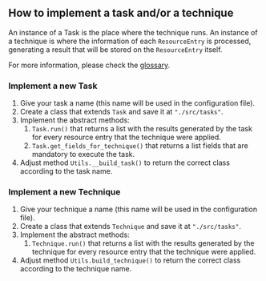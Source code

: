 ## How to implement a task and/or a technique

An instance of a Task is the place where the technique runs. An instance of a technique is where the information of 
each `ResourceEntry` is processed, generating a result that will be stored on the `ResourceEntry` itself.  

For more information, please check the [glossary](./glossary.md).

### Implement a new Task

1. Give your task a name (this name will be used in the configuration file).
2. Create a class that extends `Task` and save it at `"./src/tasks"`.
3. Implement the abstract methods: 
    1. `Task.run()` that returns a list with the results generated by the task for every resource entry that the 
       technique were applied.
    2. `Task.get_fields_for_technique()` that returns a list fields that are mandatory to execute the task.
4. Adjust method `Utils.__build_task()` to return the correct class according to the task name.    

### Implement a new Technique

1. Give your technique a name (this name will be used in the configuration file).
2. Create a class that extends `Technique` and save it at `"./src/tasks"`.
3. Implement the abstract methods:
    1. `Technique.run()` that returns a list with the results generated by the technique for every resource entry 
       that the technique were applied.
4. Adjust method `Utils.build_technique()` to return the correct class according to the technique name.